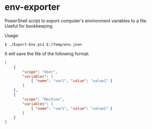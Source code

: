env-exporter
============

PowerShell script to export computer's environment variables to a file. Useful
for bookkeeping.

Usage:

```console
$ ./Export-Env.ps1 E:/Temp/env.json
```

It will save the file of the following format:

```json
[
    {
        "scope": "User",
        "variables": [
            { "name": "var1", "value": "value1" }
        ]
    },
    {
        "scope": "Machine",
        "variables": [
            { "name": "var1", "value": "value1" }
        ]
    }
]
```
